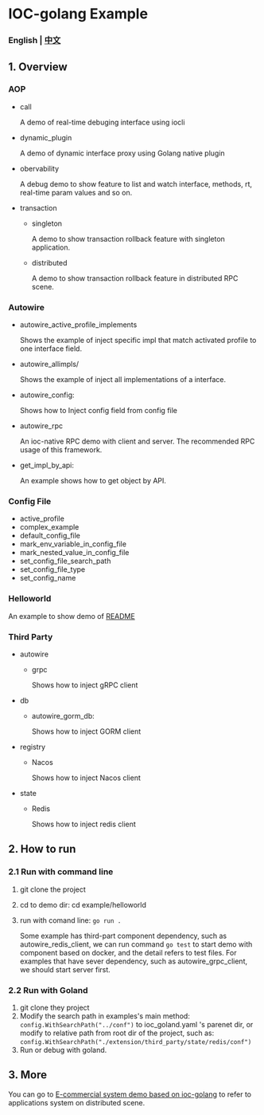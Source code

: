 # IOC-golang Example

### English | [中文](./README.md)

## 1. Overview

### AOP

- call

  A demo of real-time debuging interface using iocli

- dynamic_plugin

  A demo of dynamic interface proxy using Golang native plugin

- obervability

  A debug demo to show feature to list and watch interface, methods, rt, real-time param values and so on.

- transaction

  - singleton

    A demo to show transaction rollback feature with singleton application.

  - distributed

    A demo to show transaction rollback feature in distributed RPC scene.

### Autowire

- autowire_active_profile_implements

  Shows the example of inject specific impl that match activated profile to one interface field.

- autowire_allimpls/

  Shows the example of inject all implementations of a interface.

- autowire_config: 

  Shows how to Inject config field from config file

- autowire_rpc

  An ioc-native RPC demo with client and server. The recommended RPC usage of this framework.

- get_impl_by_api: 

  An example shows how to get object by API.

### Config File

- active_profile
- complex_example
- default_config_file
- mark_env_variable_in_config_file
- mark_nested_value_in_config_file
- set_config_file_search_path
- set_config_file_type
- set_config_name

### Helloworld

An example to show demo of [README](https://github.com/cc-cheunggg/ioc-golang#ioc-golang-a-golang-dependency-injection-framework)

### Third Party

- autowire

  - grpc

    Shows how to inject gRPC client

- db

  - autowire_gorm_db: 

    Shows how to inject GORM client

- registry

  - Nacos

    Shows how to inject Nacos client

- state

  - Redis

    Shows how to inject redis client

## 2. How to run

### 2.1 Run with command line

1. git clone the project

2. cd to demo dir: cd example/helloworld 

3. run with comand line:  `go run .`

   Some example has third-part component dependency, such as autowire_redis_client, we can run command `go test` to start demo with component based on docker, and the detail refers to test files. For examples that have sever dependency, such as autowire_grpc_client, we should start server first.

### 2.2 Run with Goland

1. git clone they project
2. Modify the search path in examples's main method: ` config.WithSearchPath("../conf")`  to ioc_goland.yaml 's parenet dir, or modify to relative path from root dir of the project, such as: `config.WithSearchPath("./extension/third_party/state/redis/conf")`
3. Run or debug with goland.

## 3. More

You can go to [E-commercial system demo based on ioc-golang](https://github.com/ioc-golang/shopping-system) to refer to applications system on distributed scene.

